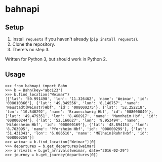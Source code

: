 # bahnapi

## Setup

1. Install `requests` if you haven't already (`pip install requests`).
2. Clone the repository.
3. There's no step 3.

Written for Python 3, but should work in Python 2.

## Usage

```
>>> from bahnapi import Bahn
>>> b = Bahn(key="abc123")
>>> b.find_location("Weimar")
[{'lat': '50.991490', 'lon': '11.326462', 'name': 'Weimar', 'id': '008010366'}, {'lat': '49.349556', 'lon': '8.140757', 'name': 'Neustadt(Weinstr)Hbf', 'id': '008000275'}, {'lat': '52.252218', 'lon': '10.540292', 'name': 'Braunschweig Hbf', 'id': '008000049'}, {'lat': '49.479351', 'lon': '8.468917', 'name': 'Mannheim Hbf', 'id': '008000244'}, {'lat': '52.160627', 'lon': '9.953494', 'name': 'Hildesheim Hbf', 'id': '008000169'}, {'lat': '48.894154', 'lon': '8.703095', 'name': 'Pforzheim Hbf', 'id': '008000299'}, {'lat': '51.431341', 'lon': '6.886510', 'name': 'Mülheim(Ruhr)Hbf', 'id': '008000259'}]
>>> weimar = b.find_location("Weimar")[0]
>>> departures = b.get_departures(weimar)
>>> arrivals = b.get_arrivals(weimar, date="2016-02-29")
>>> journey = b.get_journey(departures[0])
```
